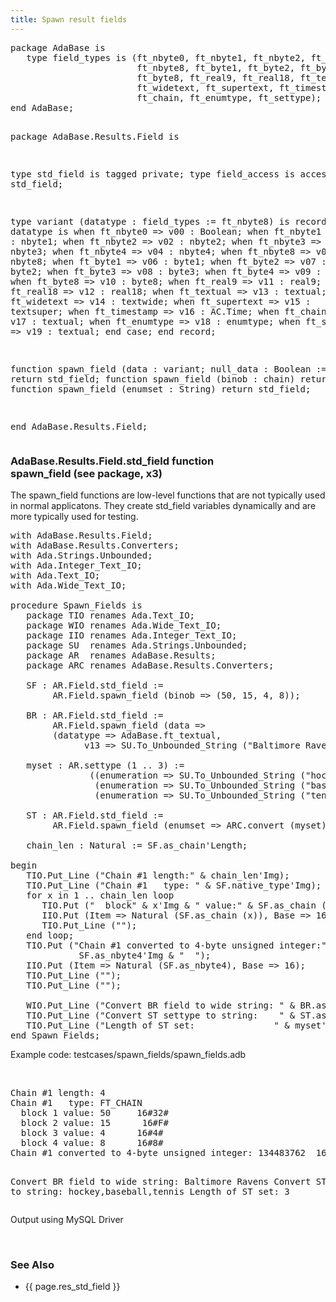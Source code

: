 ```yaml
---
title: Spawn result fields
---
```


<div class="leftside">
<pre class="code">
package AdaBase is
   type field_types is (ft_nbyte0, ft_nbyte1, ft_nbyte2, ft_nbyte3, ft_nbyte4,
                        ft_nbyte8, ft_byte1, ft_byte2, ft_byte3, ft_byte4,
                        ft_byte8, ft_real9, ft_real18, ft_textual,
                        ft_widetext, ft_supertext, ft_timestamp,
                        ft_chain, ft_enumtype, ft_settype);
end AdaBase;

package AdaBase.Results.Field is

   type std_field is tagged private;
   type field_access is access std_field;

   type variant (datatype : field_types := ft_nbyte8) is
      record
         case datatype is
            when ft_nbyte0    => v00 : Boolean;
            when ft_nbyte1    => v01 : nbyte1;
            when ft_nbyte2    => v02 : nbyte2;
            when ft_nbyte3    => v03 : nbyte3;
            when ft_nbyte4    => v04 : nbyte4;
            when ft_nbyte8    => v05 : nbyte8;
            when ft_byte1     => v06 : byte1;
            when ft_byte2     => v07 : byte2;
            when ft_byte3     => v08 : byte3;
            when ft_byte4     => v09 : byte4;
            when ft_byte8     => v10 : byte8;
            when ft_real9     => v11 : real9;
            when ft_real18    => v12 : real18;
            when ft_textual   => v13 : textual;
            when ft_widetext  => v14 : textwide;
            when ft_supertext => v15 : textsuper;
            when ft_timestamp => v16 : AC.Time;
            when ft_chain     => v17 : textual;
            when ft_enumtype  => v18 : enumtype;
            when ft_settype   => v19 : textual;
         end case;
      end record;

   function spawn_field (data : variant; null_data : Boolean := False)
                         return std_field;
   function spawn_field (binob : chain) return std_field;
   function spawn_field (enumset : String) return std_field;

end AdaBase.Results.Field;
</pre>
<h3>AdaBase.Results.Field.std_field function <br/>
spawn_field (see package, x3)</h3>
<p>
The spawn_field functions are low-level functions that are not typically
used in normal applicatons.  They create std_field variables dynamically and
are more typically used for testing.
</p>

<pre class="code">
with AdaBase.Results.Field;
with AdaBase.Results.Converters;
with Ada.Strings.Unbounded;
with Ada.Integer_Text_IO;
with Ada.Text_IO;
with Ada.Wide_Text_IO;

procedure Spawn_Fields is
   package TIO renames Ada.Text_IO;
   package WIO renames Ada.Wide_Text_IO;
   package IIO renames Ada.Integer_Text_IO;
   package SU  renames Ada.Strings.Unbounded;
   package AR  renames AdaBase.Results;
   package ARC renames AdaBase.Results.Converters;

   SF : AR.Field.std_field :=
        AR.Field.spawn_field (binob => (50, 15, 4, 8));

   BR : AR.Field.std_field :=
        AR.Field.spawn_field (data =>
        (datatype => AdaBase.ft_textual,
              v13 => SU.To_Unbounded_String ("Baltimore Ravens")));

   myset : AR.settype (1 .. 3) :=
               ((enumeration => SU.To_Unbounded_String ("hockey")),
                (enumeration => SU.To_Unbounded_String ("baseball")),
                (enumeration => SU.To_Unbounded_String ("tennis")));

   ST : AR.Field.std_field :=
        AR.Field.spawn_field (enumset => ARC.convert (myset));

   chain_len : Natural := SF.as_chain'Length;

begin
   TIO.Put_Line ("Chain #1 length:" & chain_len'Img);
   TIO.Put_Line ("Chain #1   type: " & SF.native_type'Img);
   for x in 1 .. chain_len loop
      TIO.Put ("  block" & x'Img & " value:" & SF.as_chain (x)'Img);
      IIO.Put (Item => Natural (SF.as_chain (x)), Base => 16);
      TIO.Put_Line ("");
   end loop;
   TIO.Put ("Chain #1 converted to 4-byte unsigned integer:" &
             SF.as_nbyte4'Img & "  ");
   IIO.Put (Item => Natural (SF.as_nbyte4), Base => 16);
   TIO.Put_Line ("");
   TIO.Put_Line ("");

   WIO.Put_Line ("Convert BR field to wide string: " & BR.as_wstring);
   TIO.Put_Line ("Convert ST settype to string:    " & ST.as_string);
   TIO.Put_Line ("Length of ST set:               " & myset'Length'Img);
end Spawn_Fields;
</pre>
<p class="caption">Example code: testcases/spawn_fields/spawn_fields.adb</p>
<br/>
<pre class="output">
Chain #1 length: 4
Chain #1   type: FT_CHAIN
  block 1 value: 50     16#32#
  block 2 value: 15      16#F#
  block 3 value: 4      16#4#
  block 4 value: 8      16#8#
Chain #1 converted to 4-byte unsigned integer: 134483762  16#8040F32#

Convert BR field to wide string: Baltimore Ravens
Convert ST settype to string:    hockey,baseball,tennis
Length of ST set:                3
</pre>
<p class="caption">Output using MySQL Driver</p>
<br/>
</div>
<div class="sidenav">
  <h3>See Also</h3>
  <ul>
    <li>{{ page.res_std_field }}</li>
  </ul>
</div>
